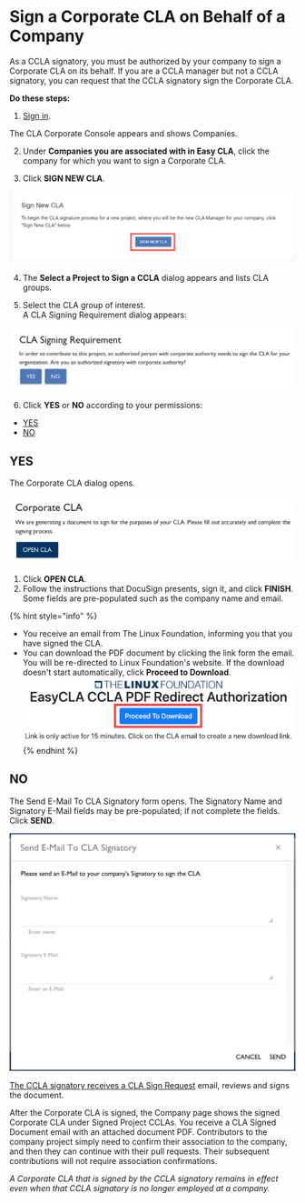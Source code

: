 # Sign a Corporate CLA on Behalf of a Company

As a CCLA signatory, you must be authorized by your company to sign a Corporate CLA on its behalf. If you are a CCLA manager but not a CCLA signatory, you can request that the CCLA signatory sign the Corporate CLA.

**Do these steps:**

1. [Sign in](sign-in-to-the-cla-corporate-console.md).

The CLA Corporate Console appears and shows Companies.

2. Under **Companies you are associated with in Easy CLA**, click the company for which you want to sign a Corporate CLA.

3. Click **SIGN NEW CLA**.

![](../../../.gitbook/assets/sign-new-cla.png)

4. The **Select a Project to Sign a CCLA** dialog appears and lists CLA groups.

5. Select the CLA group of interest.  
A CLA Signing Requirement dialog appears:

![CLA Signing Requirement](../../../.gitbook/assets/cla-signing-requirement.png)

6. Click **YES** or **NO** according to your permissions:

* [YES](sign-a-corporate-cla-on-behalf-of-the-company.md#yes)
* [NO](sign-a-corporate-cla-on-behalf-of-the-company.md#no)

## YES <a id="yes"></a>

The Corporate CLA dialog opens.

![Corporate CLA](../../../.gitbook/assets/cla-corporate-cla-open-cla.png)

1. Click **OPEN CLA**.
2. Follow the instructions that DocuSign presents, sign it, and click **FINISH**. Some fields are pre-populated such as the company name and email.

{% hint style="info" %}
* You receive an email from The Linux Foundation, informing you that you have signed the CLA. 
* You can download the PDF document by clicking the link form the email. You will be re-directed to Linux Foundation's website. If the download doesn't start automatically, click **Proceed to Download**.  ![](../../../.gitbook/assets/proceed-to-download-ccla.png) 
{% endhint %}

## NO <a id="no"></a>

The Send E-Mail To CLA Signatory form opens. The Signatory Name and Signatory E-Mail fields may be pre-populated; if not complete the fields. Click **SEND**.

![Send E-Mail To CCLA Signatory](../../../.gitbook/assets/cla-send-e-mail-to-cla-signatory.png)

​[The CCLA signatory receives a CLA Sign Request](review-and-sign-a-corporate-cla-by-request.md) email, reviews and signs the document.

After the Corporate CLA is signed, the Company page shows the signed Corporate CLA under Signed Project CCLAs. You receive a CLA Signed Document email with an attached document PDF. Contributors to the company project simply need to confirm their association to the company, and then they can continue with their pull requests. Their subsequent contributions will not require association confirmations.

_A Corporate CLA that is signed by the CCLA signatory remains in effect even when that CCLA signatory is no longer employed at a company._


